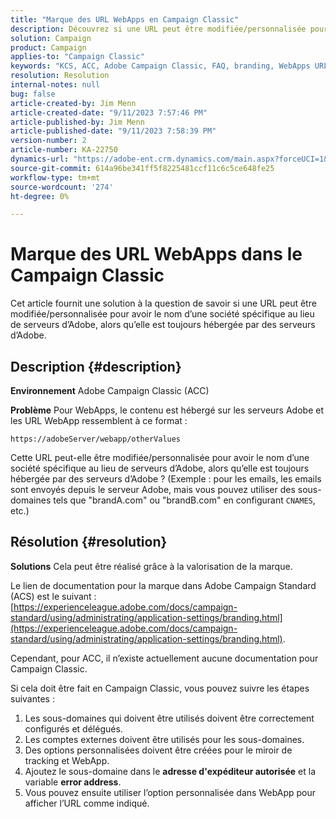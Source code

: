 ```yaml
---
title: "Marque des URL WebApps en Campaign Classic"
description: Découvrez si une URL peut être modifiée/personnalisée pour avoir le nom d’une société spécifique au lieu de serveurs d’Adobe, alors qu’elle est toujours hébergée par des serveurs d’Adobe.
solution: Campaign
product: Campaign
applies-to: "Campaign Classic"
keywords: "KCS, ACC, Adobe Campaign Classic, FAQ, branding, WebApps URL, Adobe Campaign Standard, ACS"
resolution: Resolution
internal-notes: null
bug: false
article-created-by: Jim Menn
article-created-date: "9/11/2023 7:57:46 PM"
article-published-by: Jim Menn
article-published-date: "9/11/2023 7:58:39 PM"
version-number: 2
article-number: KA-22750
dynamics-url: "https://adobe-ent.crm.dynamics.com/main.aspx?forceUCI=1&pagetype=entityrecord&etn=knowledgearticle&id=c2bc4177-dd50-ee11-be6f-6045bd006239"
source-git-commit: 614a96be341ff5f8225481ccf11c6c5ce648fe25
workflow-type: tm+mt
source-wordcount: '274'
ht-degree: 0%

---
```


# Marque des URL WebApps dans le Campaign Classic


Cet article fournit une solution à la question de savoir si une URL peut être modifiée/personnalisée pour avoir le nom d’une société spécifique au lieu de serveurs d’Adobe, alors qu’elle est toujours hébergée par des serveurs d’Adobe.

## Description {#description}


<b>Environnement</b>
Adobe Campaign Classic (ACC)

<b>Problème</b>
Pour WebApps, le contenu est hébergé sur les serveurs Adobe et les URL WebApp ressemblent à ce format :

`https://adobeServer/webapp/otherValues`

Cette URL peut-elle être modifiée/personnalisée pour avoir le nom d’une société spécifique au lieu de serveurs d’Adobe, alors qu’elle est toujours hébergée par des serveurs d’Adobe ?
(Exemple : pour les emails, les emails sont envoyés depuis le serveur Adobe, mais vous pouvez utiliser des sous-domaines tels que &quot;brandA.com&quot; ou &quot;brandB.com&quot; en configurant `CNAMES`, etc.)


## Résolution {#resolution}


<b>Solutions</b>
Cela peut être réalisé grâce à la valorisation de la marque.

Le lien de documentation pour la marque dans Adobe Campaign Standard (ACS) est le suivant : [https://experienceleague.adobe.com/docs/campaign-standard/using/administrating/application-settings/branding.html](https://experienceleague.adobe.com/docs/campaign-standard/using/administrating/application-settings/branding.html).


Cependant, pour ACC, il n’existe actuellement aucune documentation pour Campaign Classic.

Si cela doit être fait en Campaign Classic, vous pouvez suivre les étapes suivantes :
1. Les sous-domaines qui doivent être utilisés doivent être correctement configurés et délégués.
2. Les comptes externes doivent être utilisés pour les sous-domaines.
3. Des options personnalisées doivent être créées pour le miroir de tracking et WebApp.
4. Ajoutez le sous-domaine dans le <b>adresse d&#39;expéditeur autorisée</b> et la variable <b>error address</b>.
5. Vous pouvez ensuite utiliser l’option personnalisée dans WebApp pour afficher l’URL comme indiqué.
